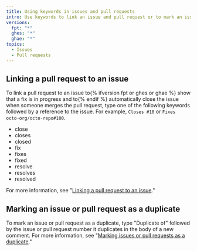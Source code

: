 ```yaml
---
title: Using keywords in issues and pull requests
intro: Use keywords to link an issue and pull request or to mark an issue or pull request as a duplicate.
versions:
  fpt: "*"
  ghes: "*"
  ghae: "*"
topics:
  - Issues
  - Pull requests
---
```


## Linking a pull request to an issue

To link a pull request to an issue to{% ifversion fpt or ghes or ghae %} show that a fix is in progress and to{% endif %} automatically close the issue when someone merges the pull request, type one of the following keywords followed by a reference to the issue. For example, `Closes #10` or `Fixes octo-org/octo-repo#100`.

- close
- closes
- closed
- fix
- fixes
- fixed
- resolve
- resolves
- resolved

For more information, see "[Linking a pull request to an issue](/github/managing-your-work-on-github/linking-a-pull-request-to-an-issue)."

## Marking an issue or pull request as a duplicate

To mark an issue or pull request as a duplicate, type "Duplicate of" followed by the issue or pull request number it duplicates in the body of a new comment. For more information, see "[Marking issues or pull requests as a duplicate](/issues/tracking-your-work-with-issues/marking-issues-or-pull-requests-as-a-duplicate)."
